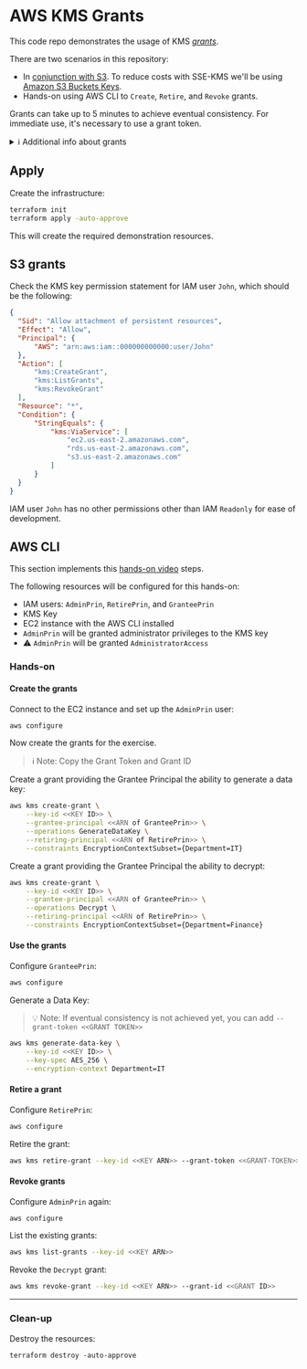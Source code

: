 # AWS KMS Grants

This code repo demonstrates the usage of KMS [_grants_][1].

There are two scenarios in this repository:

- In [conjunction with S3][2]. To reduce costs with SSE-KMS we'll be using [Amazon S3 Buckets Keys][3].
- Hands-on using AWS CLI to `Create`, `Retire`, and `Revoke` grants.

Grants can take up to 5 minutes to achieve eventual consistency. For immediate use, it's necessary to use a grant token.

<details>
  <summary>ℹ️ Additional info about grants</summary>
  <blockquote>
  A grant is a policy instrument that allows AWS principals to use KMS keys in cryptographic operations.

  Grants are commonly used by AWS services that integrate with AWS KMS to encrypt your data at rest. The service creates a grant on behalf of a user in the account, uses its permissions, and retires the grant as soon as its task is complete.
  </blockquote>
</details>

## Apply

Create the infrastructure:

```sh
terraform init
terraform apply -auto-approve
```

This will create the required demonstration resources.

## S3 grants

Check the KMS key permission statement for IAM user `John`, which should be the following:

```json
{
  "Sid": "Allow attachment of persistent resources",
  "Effect": "Allow",
  "Principal": {
      "AWS": "arn:aws:iam::000000000000:user/John"
  },
  "Action": [
      "kms:CreateGrant",
      "kms:ListGrants",
      "kms:RevokeGrant"
  ],
  "Resource": "*",
  "Condition": {
      "StringEquals": {
          "kms:ViaService": [
              "ec2.us-east-2.amazonaws.com",
              "rds.us-east-2.amazonaws.com",
              "s3.us-east-2.amazonaws.com"
          ]
      }
  }
}
```

IAM user `John` has no other permissions other than IAM `Readonly` for ease of development.

## AWS CLI

This section implements this [hands-on video][4] steps.

The following resources will be configured for this hands-on:

- IAM users: `AdminPrin`, `RetirePrin`, and `GranteePrin`
- KMS Key
- EC2 instance with the AWS CLI installed
- `AdminPrin` will be granted administrator privileges to the KMS key
- ⚠️ `AdminPrin` will be granted `AdministratorAccess`

### Hands-on

#### Create the grants

Connect to the EC2 instance and set up the `AdminPrin` user:

```sh
aws configure
```

Now create the grants for the exercise.

> ℹ️ Note: Copy the Grant Token and Grant ID

Create a grant providing the Grantee Principal the ability to generate a data key:

```sh
aws kms create-grant \
    --key-id <<KEY ID>> \
    --grantee-principal <<ARN of GranteePrin>> \
    --operations GenerateDataKey \
    --retiring-principal <<ARN of RetirePrin>> \
    --constraints EncryptionContextSubset={Department=IT}
```

Create a grant providing the Grantee Principal the ability to decrypt:

```sh
aws kms create-grant \
    --key-id <<KEY ID>> \
    --grantee-principal <<ARN of GranteePrin>> \
    --operations Decrypt \
    --retiring-principal <<ARN of RetirePrin>> \
    --constraints EncryptionContextSubset={Department=Finance}
```

#### Use the grants

Configure `GranteePrin`:

```sh
aws configure
```

Generate a Data Key:

> 💡 Note: If eventual consistency is not achieved yet, you can add `--grant-token <<GRANT TOKEN>>`

```sh
aws kms generate-data-key \
    --key-id <<KEY ID>> \
    --key-spec AES_256 \
    --encryption-context Department=IT
```

#### Retire a grant

Configure `RetirePrin`:

```sh
aws configure
```

Retire the grant:

```sh
aws kms retire-grant --key-id <<KEY ARN>> --grant-token <<GRANT-TOKEN>>
```

#### Revoke grants

Configure `AdminPrin` again:

```sh
aws configure
```

List the existing grants:

```sh
aws kms list-grants --key-id <<KEY ARN>>
```

Revoke the `Decrypt` grant:

```sh
aws kms revoke-grant --key-id <<KEY ARN>> --grant-id <<GRANT ID>>
```

---

### Clean-up

Destroy the resources:

```
terraform destroy -auto-approve
```

[1]: https://docs.aws.amazon.com/kms/latest/developerguide/grants.html
[2]: https://docs.aws.amazon.com/kms/latest/developerguide/services-s3.html
[3]: https://docs.aws.amazon.com/AmazonS3/latest/userguide/bucket-key.html
[4]: https://youtu.be/lmG360mNYyA
